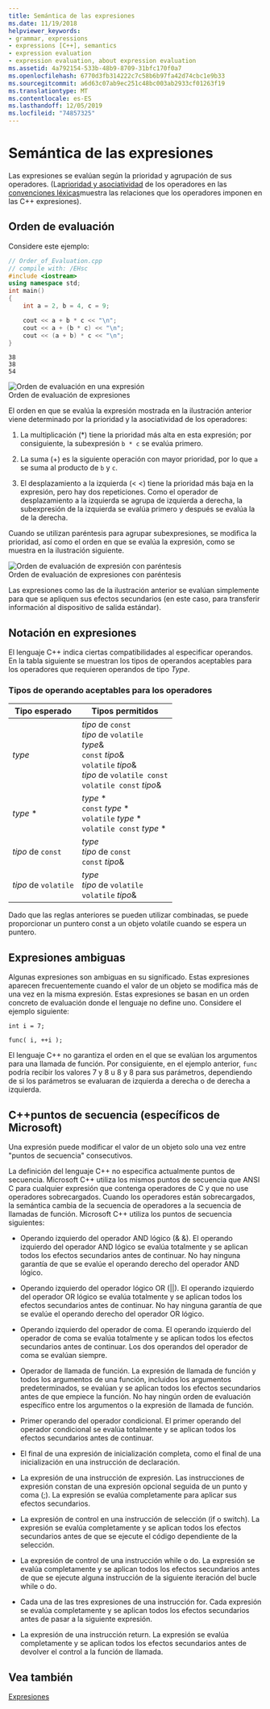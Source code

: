 ```yaml
---
title: Semántica de las expresiones
ms.date: 11/19/2018
helpviewer_keywords:
- grammar, expressions
- expressions [C++], semantics
- expression evaluation
- expression evaluation, about expression evaluation
ms.assetid: 4a792154-533b-48b9-8709-31bfc170f0a7
ms.openlocfilehash: 6770d3fb314222c7c58b6b97fa42d74cbc1e9b33
ms.sourcegitcommit: a6d63c07ab9ec251c48bc003ab2933cf01263f19
ms.translationtype: MT
ms.contentlocale: es-ES
ms.lasthandoff: 12/05/2019
ms.locfileid: "74857325"
---
```

# <a name="semantics-of-expressions"></a>Semántica de las expresiones

Las expresiones se evalúan según la prioridad y agrupación de sus operadores. (La[prioridad y asociatividad](../cpp/cpp-built-in-operators-precedence-and-associativity.md) de los operadores en las [convenciones léxicas](../cpp/lexical-conventions.md)muestra las relaciones que los operadores imponen en las C++ expresiones).

## <a name="order-of-evaluation"></a>Orden de evaluación

Considere este ejemplo:

```cpp
// Order_of_Evaluation.cpp
// compile with: /EHsc
#include <iostream>
using namespace std;
int main()
{
    int a = 2, b = 4, c = 9;

    cout << a + b * c << "\n";
    cout << a + (b * c) << "\n";
    cout << (a + b) * c << "\n";
}
```

```Output
38
38
54
```

![Orden de evaluación en una expresión](../cpp/media/vc38zv1.gif "Orden de evaluación en una expresión") <br/>
Orden de evaluación de expresiones

El orden en que se evalúa la expresión mostrada en la ilustración anterior viene determinado por la prioridad y la asociatividad de los operadores:

1. La multiplicación (*) tiene la prioridad más alta en esta expresión; por consiguiente, la subexpresión `b * c` se evalúa primero.

1. La suma (+) es la siguiente operación con mayor prioridad, por lo que `a` se suma al producto de `b` y `c`.

1. El desplazamiento a la izquierda (< <) tiene la prioridad más baja en la expresión, pero hay dos repeticiones. Como el operador de desplazamiento a la izquierda se agrupa de izquierda a derecha, la subexpresión de la izquierda se evalúa primero y después se evalúa la de la derecha.

Cuando se utilizan paréntesis para agrupar subexpresiones, se modifica la prioridad, así como el orden en que se evalúa la expresión, como se muestra en la ilustración siguiente.

![Orden de evaluación de expresión con paréntesis](../cpp/media/vc38zv2.gif "Orden de evaluación de expresión con paréntesis") <br/>
Orden de evaluación de expresiones con paréntesis

Las expresiones como las de la ilustración anterior se evalúan simplemente para que se apliquen sus efectos secundarios (en este caso, para transferir información al dispositivo de salida estándar).

## <a name="notation-in-expressions"></a>Notación en expresiones

El lenguaje C++ indica ciertas compatibilidades al especificar operandos. En la tabla siguiente se muestran los tipos de operandos aceptables para los operadores que requieren operandos de tipo *Type*.

### <a name="operand-types-acceptable-to-operators"></a>Tipos de operando aceptables para los operadores

|Tipo esperado|Tipos permitidos|
|-------------------|-------------------|
|*type*|*tipo* de `const`<br /> *tipo* de `volatile`<br /> *type*&<br /> `const` *tipo*&<br /> `volatile` *tipo*&<br /> *tipo* de `volatile const`<br /> `volatile const` *tipo*&|
|*type* \*|*type* \*<br /> `const` *type* \*<br /> `volatile` *type* \*<br /> `volatile const` *type* \*|
|*tipo* de `const`|*type*<br /> *tipo* de `const`<br />`const` *tipo*&|
|*tipo* de `volatile`|*type*<br /> *tipo* de `volatile`<br /> `volatile` *tipo*&|

Dado que las reglas anteriores se pueden utilizar combinadas, se puede proporcionar un puntero const a un objeto volatile cuando se espera un puntero.

## <a name="ambiguous-expressions"></a>Expresiones ambiguas

Algunas expresiones son ambiguas en su significado. Estas expresiones aparecen frecuentemente cuando el valor de un objeto se modifica más de una vez en la misma expresión. Estas expresiones se basan en un orden concreto de evaluación donde el lenguaje no define uno. Considere el ejemplo siguiente:

```
int i = 7;

func( i, ++i );
```

El lenguaje C++ no garantiza el orden en el que se evalúan los argumentos para una llamada de función. Por consiguiente, en el ejemplo anterior, `func` podría recibir los valores 7 y 8 u 8 y 8 para sus parámetros, dependiendo de si los parámetros se evaluaran de izquierda a derecha o de derecha a izquierda.

## <a name="c-sequence-points-microsoft-specific"></a>C++puntos de secuencia (específicos de Microsoft)

Una expresión puede modificar el valor de un objeto solo una vez entre "puntos de secuencia" consecutivos.

La definición del lenguaje C++ no especifica actualmente puntos de secuencia. Microsoft C++ utiliza los mismos puntos de secuencia que ANSI C para cualquier expresión que contenga operadores de C y que no use operadores sobrecargados. Cuando los operadores están sobrecargados, la semántica cambia de la secuencia de operadores a la secuencia de llamadas de función. Microsoft C++ utiliza los puntos de secuencia siguientes:

- Operando izquierdo del operador AND lógico (& &). El operando izquierdo del operador AND lógico se evalúa totalmente y se aplican todos los efectos secundarios antes de continuar. No hay ninguna garantía de que se evalúe el operando derecho del operador AND lógico.

- Operando izquierdo del operador lógico OR (&#124;&#124;). El operando izquierdo del operador OR lógico se evalúa totalmente y se aplican todos los efectos secundarios antes de continuar. No hay ninguna garantía de que se evalúe el operando derecho del operador OR lógico.

- Operando izquierdo del operador de coma. El operando izquierdo del operador de coma se evalúa totalmente y se aplican todos los efectos secundarios antes de continuar. Los dos operandos del operador de coma se evalúan siempre.

- Operador de llamada de función. La expresión de llamada de función y todos los argumentos de una función, incluidos los argumentos predeterminados, se evalúan y se aplican todos los efectos secundarios antes de que empiece la función. No hay ningún orden de evaluación específico entre los argumentos o la expresión de llamada de función.

- Primer operando del operador condicional. El primer operando del operador condicional se evalúa totalmente y se aplican todos los efectos secundarios antes de continuar.

- El final de una expresión de inicialización completa, como el final de una inicialización en una instrucción de declaración.

- La expresión de una instrucción de expresión. Las instrucciones de expresión constan de una expresión opcional seguida de un punto y coma (;). La expresión se evalúa completamente para aplicar sus efectos secundarios.

- La expresión de control en una instrucción de selección (if o switch). La expresión se evalúa completamente y se aplican todos los efectos secundarios antes de que se ejecute el código dependiente de la selección.

- La expresión de control de una instrucción while o do. La expresión se evalúa completamente y se aplican todos los efectos secundarios antes de que se ejecute alguna instrucción de la siguiente iteración del bucle while o do.

- Cada una de las tres expresiones de una instrucción for. Cada expresión se evalúa completamente y se aplican todos los efectos secundarios antes de pasar a la siguiente expresión.

- La expresión de una instrucción return. La expresión se evalúa completamente y se aplican todos los efectos secundarios antes de devolver el control a la función de llamada.

## <a name="see-also"></a>Vea también

[Expresiones](../cpp/expressions-cpp.md)